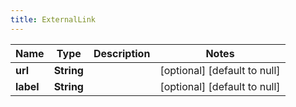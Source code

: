 ```yaml
---
title: ExternalLink
---
```



| Name | Type | Description | Notes |
|------------ | ------------- | ------------- | -------------|
| **url** | **String** |  | [optional] [default to null] |
| **label** | **String** |  | [optional] [default to null] |
